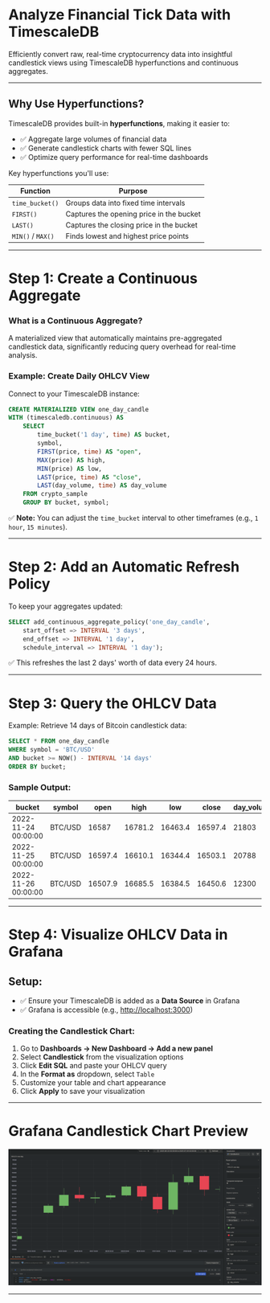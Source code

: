 # Analyze Financial Tick Data with TimescaleDB

Efficiently convert raw, real-time cryptocurrency data into insightful candlestick views using TimescaleDB hyperfunctions and continuous aggregates.

---

## Why Use Hyperfunctions?

TimescaleDB provides built-in **hyperfunctions**, making it easier to:

- ✅ Aggregate large volumes of financial data
- ✅ Generate candlestick charts with fewer SQL lines
- ✅ Optimize query performance for real-time dashboards

Key hyperfunctions you'll use:

| Function          | Purpose                                  |
| ----------------- | ---------------------------------------- |
| `time_bucket()`   | Groups data into fixed time intervals    |
| `FIRST()`         | Captures the opening price in the bucket |
| `LAST()`          | Captures the closing price in the bucket |
| `MIN()` / `MAX()` | Finds lowest and highest price points    |

---

# Step 1: Create a Continuous Aggregate

### What is a Continuous Aggregate?

A materialized view that automatically maintains pre-aggregated candlestick data, significantly reducing query overhead for real-time analysis.

### Example: Create Daily OHLCV View

Connect to your TimescaleDB instance:

```sql
CREATE MATERIALIZED VIEW one_day_candle
WITH (timescaledb.continuous) AS
    SELECT
        time_bucket('1 day', time) AS bucket,
        symbol,
        FIRST(price, time) AS "open",
        MAX(price) AS high,
        MIN(price) AS low,
        LAST(price, time) AS "close",
        LAST(day_volume, time) AS day_volume
    FROM crypto_sample
    GROUP BY bucket, symbol;
```

✅ **Note:** You can adjust the `time_bucket` interval to other timeframes (e.g., `1 hour`, `15 minutes`).

---

# Step 2: Add an Automatic Refresh Policy

To keep your aggregates updated:

```sql
SELECT add_continuous_aggregate_policy('one_day_candle',
    start_offset => INTERVAL '3 days',
    end_offset => INTERVAL '1 day',
    schedule_interval => INTERVAL '1 day');
```

✅ This refreshes the last 2 days' worth of data every 24 hours.

---

# Step 3: Query the OHLCV Data

Example: Retrieve 14 days of Bitcoin candlestick data:

```sql
SELECT * FROM one_day_candle
WHERE symbol = 'BTC/USD'
AND bucket >= NOW() - INTERVAL '14 days'
ORDER BY bucket;
```

### Sample Output:

| bucket              | symbol  | open    | high    | low     | close   | day\_volume |
| ------------------- | ------- | ------- | ------- | ------- | ------- | ----------- |
| 2022-11-24 00:00:00 | BTC/USD | 16587   | 16781.2 | 16463.4 | 16597.4 | 21803       |
| 2022-11-25 00:00:00 | BTC/USD | 16597.4 | 16610.1 | 16344.4 | 16503.1 | 20788       |
| 2022-11-26 00:00:00 | BTC/USD | 16507.9 | 16685.5 | 16384.5 | 16450.6 | 12300       |

---

# Step 4: Visualize OHLCV Data in Grafana

## Setup:

- ✅ Ensure your TimescaleDB is added as a **Data Source** in Grafana
- ✅ Grafana is accessible (e.g., [http://localhost:3000](http://localhost:3000))

### Creating the Candlestick Chart:

1. Go to **Dashboards → New Dashboard → Add a new panel**
2. Select **Candlestick** from the visualization options
3. Click **Edit SQL** and paste your OHLCV query
4. In the **Format as** dropdown, select `Table`
5. Customize your table and chart appearance
6. Click **Apply** to save your visualization

---

# Grafana Candlestick Chart Preview

![Candlestick Chart Example](./preview/grafana_candlestick.png)

---

